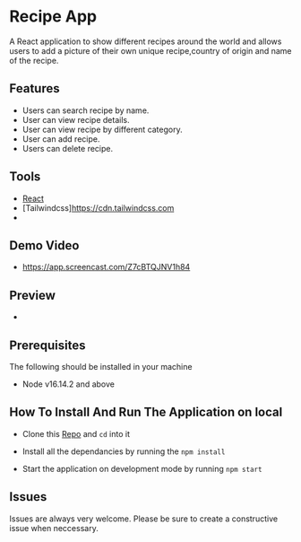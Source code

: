 # Recipe App

A React application to show different recipes around the world and allows users to add a picture of their own unique recipe,country of origin and name of the recipe.

## Features

- Users can search recipe by name.
- User can view recipe details.
- User can view recipe by different category.
- User can add recipe.
- Users can delete recipe.

## Tools

- [React](https://reactjs.org/)
- [Tailwindcss]https://cdn.tailwindcss.com
- 


## Demo Video

- https://app.screencast.com/Z7cBTQJNV1h84

## Preview

- 

## Prerequisites

The following should be installed in your machine

- Node v16.14.2 and above

## How To Install And Run The Application on local

- Clone this [Repo]('https://github.com/Enobongibanga/Photo-Album-React-Project') and `cd` into it

- Install all the dependancies by running the `npm install`
- Start the application on development mode by running `npm start`


## Issues

Issues are always very welcome. Please be sure to create a constructive issue when neccessary.